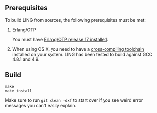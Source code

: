 
## Prerequisites

To build LING from sources, the following prerequisites must be met:

1. Erlang/OTP

   You must have [Erlang/OTP release 17 installed](https://www.erlang-solutions.com/downloads/download-erlang-otp).

2. When using OS X, you need to have a [cross-compiling toolchain](http://crossgcc.rts-software.org/doku.php?id=compiling_for_linux)
   installed on your system. LING has been tested to build against GCC 4.8.1 and 4.9.

## Build

```
make
make install
```

Make sure to run `git clean -dxf` to start over if you see weird error
messages you can't easily explain.
